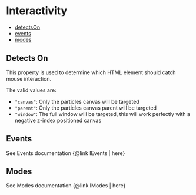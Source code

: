 # Interactivity

-   [detectsOn](#detects-on)
-   [events](#events)
-   [modes](#modes)

## Detects On

This property is used to determine which HTML element should catch mouse interaction.

The valid values are:

-   `"canvas"`: Only the particles canvas will be targeted
-   `"parent"`: Only the particles canvas parent will be targeted
-   `"window"`: The full window will be targeted, this will work perfectly with a negative z-index positioned canvas

## Events

See Events documentation {@link IEvents | here}

## Modes

See Modes documentation {@link IModes | here}
